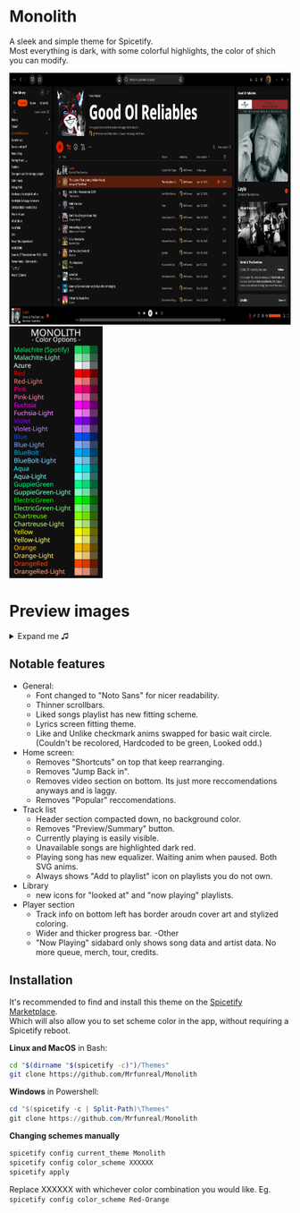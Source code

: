 # Monolith

A sleek and simple theme for Spicetify.<br> 
Most everything is dark, with some colorful highlights, the color of shich you can modify.
<div class="grid" markdown>
<img src="./img/prev_Playlist.png" width="auto" height="450"> <img src="./img/Colors.png" width="auto" height="450">
</div>

# Preview images
<details><summary>Expand me ♫</summary>
<img src="./img/liked.png">
<img src="./img/library.png" width="300" height="auto">
</details>

## Notable features
- General:
	- Font changed to "Noto Sans" for nicer readability.
	- Thinner scrollbars.
	- Liked songs playlist has new fitting scheme.
	- Lyrics screen fitting theme.
	- Like and Unlike checkmark anims swapped for basic wait circle. (Couldn't be recolored, Hardcoded to be green, Looked odd.)
- Home screen:
	- Removes "Shortcuts" on top that keep rearranging.
	- Removes "Jump Back in".
	- Removes video section on bottom. Its just more reccomendations anyways and is laggy.
	- Removes "Popular" reccomendations.
- Track list
	- Header section compacted down, no background color.
	- Removes "Preview/Summary" button.
	- Currently playing is easily visible.
	- Unavailable songs are highlighted dark red.
	- Playing song has new equalizer. Waiting anim when paused. Both SVG anims.
	- Always shows "Add to playlist" icon on playlists you do not own.
- Library
	- new icons for "looked at" and "now playing" playlists.
- Player section
	- Track info on bottom left has border aroudn cover art and stylized coloring.
	- Wider and thicker progress bar.
-Other
	- "Now Playing" sidabard only shows song data and artist data. No more queue, merch, tour, credits.




## Installation
It's recommended to find and install this theme on the [Spicetify Marketplace](https://github.com/CharlieS1103/spicetify-marketplace).<br> 
Which will also allow you to set scheme color in the app, without requiring a Spicetify reboot.


**Linux and MacOS** in Bash:
```bash
cd "$(dirname "$(spicetify -c)")/Themes"
git clone https://github.com/Mrfunreal/Monolith
```

**Windows** in Powershell:
```powershell
cd "$(spicetify -c | Split-Path)\Themes"
git clone https://github.com/Mrfunreal/Monolith
```

**Changing schemes manually**
```Powershell
spicetify config current_theme Monolith
spicetify config color_scheme XXXXXX
spicetify apply
```
Replace XXXXXX with whichever color combination you would like. Eg. `spicetify config color_scheme Red-Orange`


